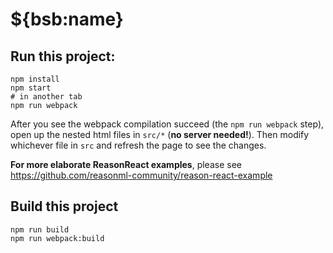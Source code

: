 # ${bsb:name}

## Run this project:

```
npm install
npm start
# in another tab
npm run webpack
```
After you see the webpack compilation succeed (the `npm run webpack` step), open up the nested html files in `src/*` (**no server needed!**). Then modify whichever file in `src` and refresh the page to see the changes.

**For more elaborate ReasonReact examples**, please see https://github.com/reasonml-community/reason-react-example

## Build this project

```
npm run build
npm run webpack:build
```

